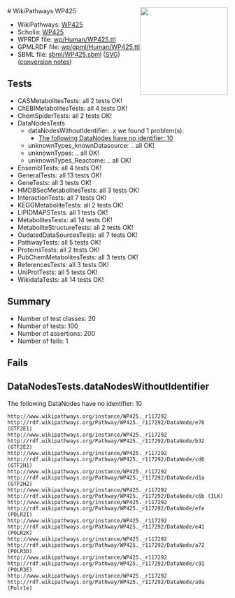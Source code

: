 <img style="float: right; width: 200px" src="../logo.png" />
# WikiPathways WP425

* WikiPathways: [WP425](https://identifiers.org/wikipathways:WP425)
* Scholia: [WP425](https://scholia.toolforge.org/wikipathways/WP425)
* WPRDF file: [wp/Human/WP425.ttl](../wp/Human/WP425.ttl)
* GPMLRDF file: [wp/gpml/Human/WP425.ttl](../wp/gpml/Human/WP425.ttl)
* SBML file: [sbml/WP425.sbml](../sbml/WP425.sbml) ([SVG](../sbml/WP425.svg)) ([conversion notes](../sbml/WP425.txt))

## Tests
* CASMetabolitesTests: all 2 tests OK!
* ChEBIMetabolitesTests: all 4 tests OK!
* ChemSpiderTests: all 2 tests OK!
* DataNodesTests
    * dataNodesWithoutIdentifier: .x we found 1 problem(s):
        * [The following DataNodes have no identifier: 10](#8792c490)
    * unknownTypes_knownDatasource: .. all OK!
    * unknownTypes: .. all OK!
    * unknownTypes_Reactome: .. all OK!
* EnsemblTests: all 4 tests OK!
* GeneralTests: all 13 tests OK!
* GeneTests: all 3 tests OK!
* HMDBSecMetabolitesTests: all 3 tests OK!
* InteractionTests: all 7 tests OK!
* KEGGMetaboliteTests: all 2 tests OK!
* LIPIDMAPSTests: all 1 tests OK!
* MetabolitesTests: all 14 tests OK!
* MetaboliteStructureTests: all 2 tests OK!
* OudatedDataSourcesTests: all 7 tests OK!
* PathwayTests: all 5 tests OK!
* ProteinsTests: all 2 tests OK!
* PubChemMetabolitesTests: all 3 tests OK!
* ReferencesTests: all 3 tests OK!
* UniProtTests: all 5 tests OK!
* WikidataTests: all 14 tests OK!


## Summary

* Number of test classes: 20
* Number of tests: 100
* Number of assertions: 200
* Number of fails: 1

## Fails

<a name="8792c490" />

## DataNodesTests.dataNodesWithoutIdentifier

The following DataNodes have no identifier: 10
```
http://www.wikipathways.org/instance/WP425._r117292 http://rdf.wikipathways.org/Pathway/WP425._r117292/DataNode/e76 (GTF2E1)
http://www.wikipathways.org/instance/WP425._r117292 http://rdf.wikipathways.org/Pathway/WP425._r117292/DataNode/b32 (GTF2E2)
http://www.wikipathways.org/instance/WP425._r117292 http://rdf.wikipathways.org/Pathway/WP425._r117292/DataNode/cd6 (GTF2H1)
http://www.wikipathways.org/instance/WP425._r117292 http://rdf.wikipathways.org/Pathway/WP425._r117292/DataNode/d1a (GTF2H2)
http://www.wikipathways.org/instance/WP425._r117292 http://rdf.wikipathways.org/Pathway/WP425._r117292/DataNode/c6b (ILK)
http://www.wikipathways.org/instance/WP425._r117292 http://rdf.wikipathways.org/Pathway/WP425._r117292/DataNode/efe (POLR2I)
http://www.wikipathways.org/instance/WP425._r117292 http://rdf.wikipathways.org/Pathway/WP425._r117292/DataNode/e41 (POLR2K)
http://www.wikipathways.org/instance/WP425._r117292 http://rdf.wikipathways.org/Pathway/WP425._r117292/DataNode/a72 (POLR3D)
http://www.wikipathways.org/instance/WP425._r117292 http://rdf.wikipathways.org/Pathway/WP425._r117292/DataNode/c91 (POLR3E)
http://www.wikipathways.org/instance/WP425._r117292 http://rdf.wikipathways.org/Pathway/WP425._r117292/DataNode/a0a (Polr1e)
```

